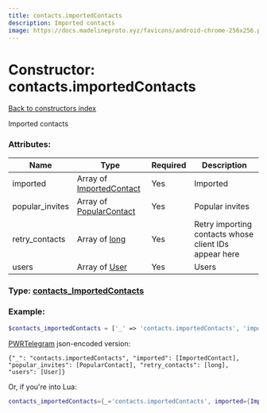 ```yaml
---
title: contacts.importedContacts
description: Imported contacts
image: https://docs.madelineproto.xyz/favicons/android-chrome-256x256.png
---
```

# Constructor: contacts.importedContacts  
[Back to constructors index](index.md)



Imported contacts

### Attributes:

| Name     |    Type       | Required | Description |
|----------|---------------|----------|-------------|
|imported|Array of [ImportedContact](../types/ImportedContact.md) | Yes|Imported|
|popular\_invites|Array of [PopularContact](../types/PopularContact.md) | Yes|Popular invites|
|retry\_contacts|Array of [long](../types/long.md) | Yes|Retry importing contacts whose client IDs appear here|
|users|Array of [User](../types/User.md) | Yes|Users|



### Type: [contacts\_ImportedContacts](../types/contacts_ImportedContacts.md)


### Example:

```php
$contacts_importedContacts = ['_' => 'contacts.importedContacts', 'imported' => [ImportedContact, ImportedContact], 'popular_invites' => [PopularContact, PopularContact], 'retry_contacts' => [long, long], 'users' => [User, User]];
```  

[PWRTelegram](https://pwrtelegram.xyz) json-encoded version:

```
{"_": "contacts.importedContacts", "imported": [ImportedContact], "popular_invites": [PopularContact], "retry_contacts": [long], "users": [User]}
```


Or, if you're into Lua:

```lua
contacts_importedContacts={_='contacts.importedContacts', imported={ImportedContact}, popular_invites={PopularContact}, retry_contacts={long}, users={User}}

```


